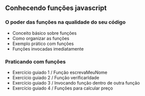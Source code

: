 ## Conhecendo funções javascript

### O poder das funções na qualidade do seu código
- Conceito básico sobre funções
- Como organizar as funções
- Exemplo prático com funções
- Funções invocadas imediatamente

### Praticando com funções
- Exercício guiado 1 / Função escrevaMeuNome
- Exercício guiado 2 / Função verificarIdade
- Exercício guiado 3 / Invocando função dentro de outra função
- Exercício guiado 4 / Funções para calcular preço
